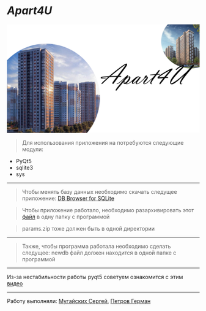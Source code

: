 # _Apart4U_
![](apart.png)
>Для использования приложения на потребуются следующие модули: 
* PyQt5
* sqlite3
* sys
---
>Чтобы менять базу данных необходимо скачать следущее приложение:
    [DB Browser for SQLite](https://sqlitebrowser.org)
    
>Чтобы приложение работало, необходимо разархивировать этот [файл](https://disk.yandex.ru/d/wjLa3bmF7kDw3Q) в одну папку с программой

>params.zip тоже должен быть в одной директории
---
>Также, чтобы программа работала необходимо сделать следущee:
    newdb файл должен находится в одной папке с программой
---
Из-за нестабильности работы pyqt5 советуем ознакомится с этим [видео](https://www.youtube.com/watch?v=Ignw0xOKlm8)
 
---
Работу выполняли: [Мугайских Сергей](https://rating.unecon.ru/stud_cd.php?stud=603670), [Петров Герман](https://rating.unecon.ru/stud_cd.php?stud=591053)

